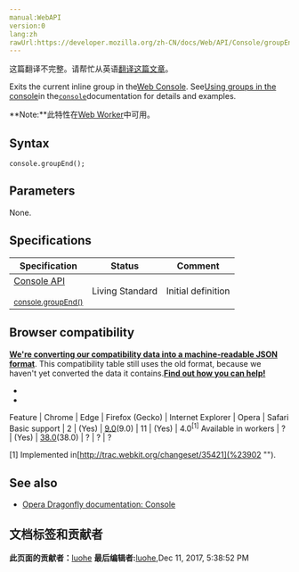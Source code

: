 ```yaml
---
manual:WebAPI
version:0
lang:zh
rawUrl:https://developer.mozilla.org/zh-CN/docs/Web/API/Console/groupEnd
---
```




这篇翻译不完整。请帮忙从英语[翻译这篇文章](%23899 "")。






Exits the current inline group in the[Web Console](%4977 ""). See[Using groups in the console](%23900 "")in the[`console`](%2618 "下面介绍对象可用的方法以及对应方法的使用示例。")documentation for details and examples.

**Note:**此特性在[Web Worker](%5173 "")中可用。

## Syntax<a name="Syntax"></a>

```
console.groupEnd();

```

## Parameters<a name="Parameters"></a>


None.


## Specifications<a name="Specifications"></a>
Specification | Status | Comment 
 ---  |  ---  |  ---  | 
[Console API<br></br><small>console.groupEnd()</small>](%23901 "") | Living Standard | Initial definition 


## Browser compatibility<a name="Browser_compatibility"></a>


**[We&#39;re converting our compatibility data into a machine-readable JSON format](%3344 "")**. This compatibility table still uses the old format, because we haven&#39;t yet converted the data it contains.**[Find out how you can help!](%3392 "")**


* 
* 
Feature | Chrome | Edge | Firefox (Gecko) | Internet Explorer | Opera | Safari 
Basic support | 2 | (Yes) | [9.0](%12621 "Released on 2011-12-20.")(9.0) | 11 | (Yes) | 4.0<sup>[1]</sup> 
Available in workers | ? | (Yes) | [38.0](%12723 "Released on 2015-05-19.")(38.0) | ? | ? | ? 





[1] Implemented in[http://trac.webkit.org/changeset/35421](%23902 "").


## See also<a name="See_also"></a>

* [Opera Dragonfly documentation: Console](%23872 "")



## 文档标签和贡献者
**此页面的贡献者：**[luohe](%23903 "")
**最后编辑者:**[luohe](%23903 ""),<time>Dec 11, 2017, 5:38:52 PM</time>


